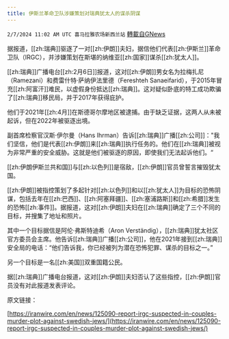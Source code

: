 ```yaml
---
title: 伊斯兰革命卫队涉嫌策划对瑞典犹太人的谋杀阴谋
---
```

`2/7/2024 11:02 AM UTC 喜马拉雅农场新西兰站` [轉載自GNews](https://gnews.org/articles/2289192)

据报道，[[zh:瑞典]]驱逐了一对[[zh:伊朗]]夫妇，据信他们代表[[zh:伊斯兰]]革命卫队（IRGC），并涉嫌策划在斯堪的纳维亚[[zh:国家]]谋杀[[zh:犹太人]]。

[[zh:瑞典]]广播电台[[zh:2月6日]]报道，这对[[zh:伊朗]]男女名为拉梅扎尼（Ramezani）和费雷什特·萨纳伊法里德（Fereshteh Sanaeifarid），于2015年冒充[[zh:阿富汗]]难民，以虚假身份抵达[[zh:瑞典]]。这对疑似卧底的特工成功欺骗了[[zh:瑞典]]移民局，并于2017年获得庇护。

他们于2021年[[zh:4月]]在斯德哥尔摩地区被逮捕。由于缺乏证据，这两人从未被起诉，但在2022年被驱逐出境。

副首席检察官汉斯·伊尔曼（Hans Ihrman）告诉[[zh:瑞典]]广播[[zh:公司]]："我们坚信，他们是代表[[zh:伊朗]]来[[zh:瑞典]]执行任务的。他们在[[zh:瑞典]]被视为非常严重的安全威胁。这就是他们被驱逐的原因，即使我们无法起诉他们。“

[[zh:伊朗伊斯兰共和国]]与[[zh:以色列]]是宿敌，[[zh:伊朗]]官员曾誓言摧毁犹太国。

[[zh:伊朗]]被指控策划了多起针对[[zh:以色列]]和以[[zh:犹太人]]为目标的恐怖阴谋，包括去年在[[zh:巴西]]、[[zh:阿塞拜疆]]、[[zh:塞浦路斯]]和[[zh:希腊]]发生的恐怖[[zh:事件]]。据报道，这对[[zh:伊朗]]夫妇在[[zh:瑞典]]确定了三个不同的目标，并搜集了地址和照片。

其中一个目标据信是阿伦·弗斯特迪希（Aron Verständig），[[zh:瑞典]]犹太社区官方委员会主席。他告诉[[zh:瑞典]]广播[[zh:公司]]，他在2021年接到[[zh:瑞典]]安全局的电话：“他们告诉我，你已经被列为潜在恐怖犯罪、谋杀的目标之一。”

另一个目标是一名[[zh:美国]]双重国籍公民。

据[[zh:瑞典]]广播电台报道，这对[[zh:伊朗]]夫妇否认了这些指控，[[zh:伊朗]]官员没有对此报道发表评论。

原文链接：

[https://iranwire.com/en/news/125090-report-irgc-suspected-in-couples-murder-plot-against-swedish-jews/](https://iranwire.com/en/news/125090-report-irgc-suspected-in-couples-murder-plot-against-swedish-jews/)
